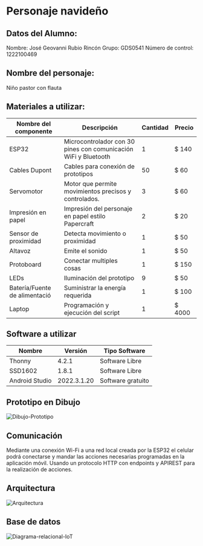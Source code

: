 # Personaje navideño

## Datos del Alumno:
Nombre: José Geovanni Rubio Rincón
Grupo: GDS0541
Número de control: 1222100469

## Nombre del personaje: 
  Niño pastor con flauta

## Materiales a utilizar:

|Nombre del componente|Descripción|Cantidad|Precio|
|-|-|-|-|
|ESP32|Microcontrolador con 30 pines con comunicación WiFi y Bluetooth|1|$ 140|
|Cables Dupont|Cables para conexión de prototipos|50|$ 60|
|Servomotor|Motor que permite movimientos precisos y controlados.|3|$ 60|
|Impresión en papel|Impresión del personaje en papel estilo Papercraft|2|$ 20|
|Sensor de proximidad|Detecta movimiento o proximidad|1|$ 50|
|Altavoz|Emite el sonido|1|$ 50|
|Protoboard|Conectar multiples cosas|1|$ 150|
|LEDs|Iluminación del prototipo|9|$ 50|
|Batería/Fuente de alimentació|Suministrar la energía requerida|1|$ 100|
|Laptop|Programación y ejecución del script|1|$ 4000|

## Software a utilizar
|Nombre|Versión|Tipo Software|
|-|-|-|
|Thonny|4.2.1|Software Libre|
|SSD1602|1.8.1|Software Libre|
|Android Studio|2022.3.1.20|Software gratuito|

## Prototipo en Dibujo
![Dibujo-Prototipo](https://github.com/GeovaDev/personajenav/assets/74116676/aedb3132-33d6-423f-9861-d0536ffa8bff)

## Comunicación
Mediante una conexión Wi-Fi a una red local creada por la ESP32 el celular podrá conectarse y mandar las acciones necesarias programadas en la aplicación móvil. Usando un protocolo HTTP con endpoints y APIREST para la realización de acciones.

## Arquitectura
![Arquitectura](https://github.com/GeovaDev/personajenav/assets/74116676/5a6ef811-e285-4335-8f82-167907455b0c)

## Base de datos
![Diagrama-relacional-IoT](https://github.com/GeovaDev/personajenav/assets/74116676/62df49c7-61e7-4cbb-8fc7-dbfca96402ab)

